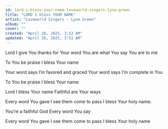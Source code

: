```yaml
---
id: lord-i-bless-your-name-loveworld-singers-lyna-green
title: "LORD I bless YOUR NAME"
artist: "Loveworld Singers - Lyna Green"
album: ""
cover: ""
created: "April 26, 2025, 3:52 AM"
updated: "April 26, 2025, 3:52 AM"
---
```


Lord I give You thanks for Your word
You are what You say You are to me

To You be praise
I bless Your name

Your word says I’m favored and graced
Your word says I’m complete in You

To You be praise
I bless Your name


Lord I bless Your name
Faithful are Your ways

Every word You gave
I see them come to pass
I bless Your holy name.


You’re a faithful God
Every word You say

Every word You gave
I see them come to pass
I bless Your holy name